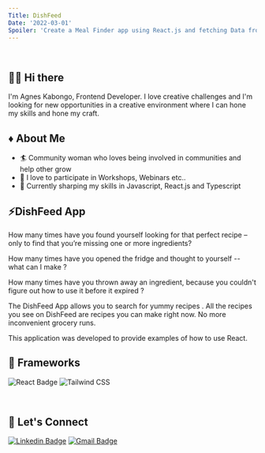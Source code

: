 ```yaml
---
Title: DishFeed
Date: '2022-03-01'
Spoiler: 'Create a Meal Finder app using React.js and fetching Data from themealdb.com API'
---
```


&nbsp;

## 🙋‍♀️ Hi there          
I'm Agnes Kabongo, Frontend Developer. I love creative challenges and I'm looking for new opportunities in a creative environment where I can hone my skills and hone my craft. 
&nbsp;

##  ♦ About Me
- 🏄‍ Community woman who loves being involved in communities and help other grow
- 🌱 I love to participate in Workshops, Webinars etc..
- 👯 Currently sharping my skills in Javascript, React.js and Typescript
&nbsp;

## ⚡DishFeed App 
How many times have you found yourself looking for that perfect recipe – only to find that you’re missing one or more ingredients?

How many times have you opened the fridge and thought to yourself -- what can I make ?

How many times have you thrown away an ingredient, because you couldn't figure out how to use it before it expired ?

The DishFeed App allows you to search for yummy recipes . All the recipes you see on DishFeed are recipes you can make right now. No more inconvenient grocery runs.

This application was developed to provide examples of how to use React.
&nbsp;

## 🚀 Frameworks
![React Badge](https://img.shields.io/badge/React-20232A?style=for-the-badge&logo=react&logoColor=61DAFB)
![Tailwind CSS](https://img.shields.io/badge/Tailwind_CSS-38B2AC?style=for-the-badge&logo=tailwind-css&logoColor=white)

&nbsp;

## 📩 Let's Connect 

[![Linkedin Badge](https://img.shields.io/badge/-agneskabongo-blue?style=flat-square&logo=Linkedin&logoColor=white&link=https://www.linkedin.com/in/agneskabongo/)](https://www.linkedin.com/in/agneskabongo/) [![Gmail Badge](https://img.shields.io/badge/-agkabongo20@gmail.com-c14438?style=flat-square&logo=Gmail&logoColor=white&link=mailto:agkabongo20@gmail.com)](mailto:agkabongo20@gmail.com)

